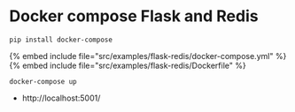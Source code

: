# Docker compose Flask and Redis


```
pip install docker-compose
```

{% embed include file="src/examples/flask-redis/docker-compose.yml" %}
{% embed include file="src/examples/flask-redis/Dockerfile" %}

```
docker-compose up
```

* http://localhost:5001/


